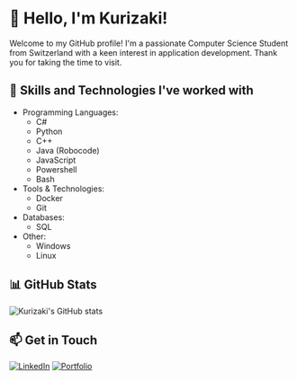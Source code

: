 # 👋 Hello, I'm Kurizaki!

Welcome to my GitHub profile! I'm a passionate Computer Science Student from Switzerland with a keen interest in application development. Thank you for taking the time to visit.

## 💼 Skills and Technologies I've worked with

- Programming Languages:
  - C#
  - Python
  - C++
  - Java (Robocode)
  - JavaScript
  - Powershell
  - Bash
- Tools & Technologies:
  - Docker
  - Git
- Databases:
  - SQL
- Other:
  - Windows
  - Linux

## 📊 GitHub Stats

![Kurizaki's GitHub stats](https://github-readme-stats.vercel.app/api?username=kurizaki&show_icons=true&theme=transparent)

## 📫 Get in Touch

[![LinkedIn](https://img.shields.io/badge/-LinkedIn-blue?style=flat-square&logo=linkedin&logoColor=white)](https://ch.linkedin.com/in/keanu-koelewijn-4a131a299)
[![Portfolio](https://img.shields.io/badge/-Portfolio-1abc9c?style=flat-square&logo=dev.to&logoColor=white)](https://kurizaki.github.io/Resume/)

